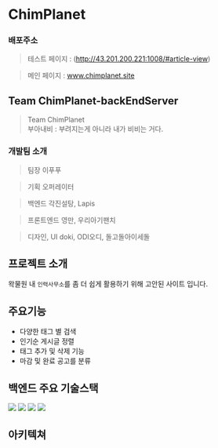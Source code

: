 # ChimPlanet 

### 배포주소
> 테스트 페이지 : (http://43.201.200.221:1008/#article-view)

> 메인 페이지 : www.chimplanet.site

## Team ChimPlanet-backEndServer

> Team ChimPlanet  
> 부아내비 : 부려지는게 아니라 내가 비비는 거다.

### 개발팀 소개

> 팀장
  이푸푸
  
> 기획
  오퍼레이터
  
> 백엔드 
  각진설탕, Lapis
  
> 프론트엔드
  영만, 우리아기팬치
  
> 디자인, UI
  doki, ODI오디, 돌고돌아이세돌


## 프로젝트 소개
  왁물원 내 `인력사무소`를 좀 더 쉽게 활용하기 위해 고안된 사이트 입니다.

## 주요기능
  - 다양한 태그 별 검색  
  - 인기순 게시글 정렬
  - 태그 추가 및 삭제 기능
  - 마감 및 완료 공고를 분류

## 백엔드 주요 기술스택
<img src="https://img.shields.io/badge/JAVA-007396?style=for-the-badge&logo=java&logoColor=white"> <img src="https://img.shields.io/badge/springboot-6DB33F?style=for-the-badge&logo=springboot&logoColor=white">  <img src="https://img.shields.io/badge/mariaDB-003545?style=for-the-badge&logo=mariaDB&logoColor=white"> <img src="https://img.shields.io/badge/amazonaws-FF9900?style=for-the-badge&logo=amazonaws&logoColor=white"> 


## 아키텍쳐
